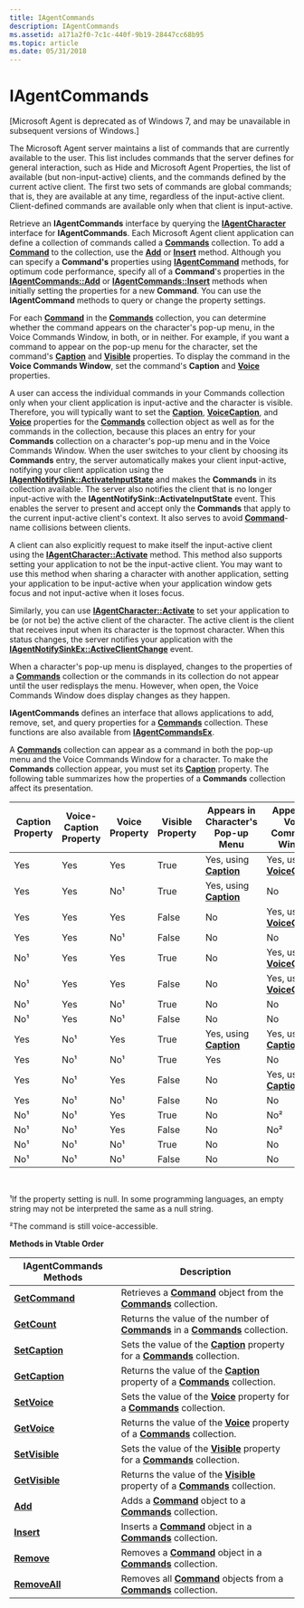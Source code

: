 ```yaml
---
title: IAgentCommands
description: IAgentCommands
ms.assetid: a171a2f0-7c1c-440f-9b19-28447cc68b95
ms.topic: article
ms.date: 05/31/2018
---
```


# IAgentCommands

\[Microsoft Agent is deprecated as of Windows 7, and may be unavailable in subsequent versions of Windows.\]

The Microsoft Agent server maintains a list of commands that are currently available to the user. This list includes commands that the server defines for general interaction, such as Hide and Microsoft Agent Properties, the list of available (but non-input-active) clients, and the commands defined by the current active client. The first two sets of commands are global commands; that is, they are available at any time, regardless of the input-active client. Client-defined commands are available only when that client is input-active.

Retrieve an **IAgentCommands** interface by querying the [**IAgentCharacter**](https://www.bing.com/search?q=**IAgentCharacter**) interface for **IAgentCommands**. Each Microsoft Agent client application can define a collection of commands called a [**Commands**](/windows/desktop/lwef/the-commands-collection-object) collection. To add a [**Command**](/windows/desktop/lwef/the-command-object) to the collection, use the [**Add**](add-method.md) or [**Insert**](insert-method.md) method. Although you can specify a **Command's** properties using [**IAgentCommand**](iagentcommand.md) methods, for optimum code performance, specify all of a **Command**'s properties in the [**IAgentCommands::Add**](iagentcommands--add.md) or [**IAgentCommands::Insert**](iagentcommands--insert.md) methods when initially setting the properties for a new **Command**. You can use the **IAgentCommand** methods to query or change the property settings.

For each [**Command**](/windows/desktop/lwef/the-command-object) in the [**Commands**](/windows/desktop/lwef/the-commands-collection-object) collection, you can determine whether the command appears on the character's pop-up menu, in the Voice Commands Window, in both, or in neither. For example, if you want a command to appear on the pop-up menu for the character, set the command's [**Caption**](caption-property.md) and [**Visible**](visible-property.md) properties. To display the command in the **Voice Commands Window**, set the command's **Caption** and [**Voice**](voice-property.md) properties.

A user can access the individual commands in your Commands collection only when your client application is input-active and the character is visible. Therefore, you will typically want to set the [**Caption**](caption-property.md), [**VoiceCaption**](voicecaption-property.md), and [**Voice**](voice-property.md) properties for the [**Commands**](/windows/desktop/lwef/the-commands-collection-object) collection object as well as for the commands in the collection, because this places an entry for your **Commands** collection on a character's pop-up menu and in the Voice Commands Window. When the user switches to your client by choosing its **Commands** entry, the server automatically makes your client input-active, notifying your client application using the [**IAgentNotifySink::ActivateInputState**](https://www.bing.com/search?q=**IAgentNotifySink::ActivateInputState**) and makes the **Commands** in its collection available. The server also notifies the client that is no longer input-active with the **IAgentNotifySink::ActivateInputState** event. This enables the server to present and accept only the **Commands** that apply to the current input-active client's context. It also serves to avoid [**Command**](/windows/desktop/lwef/the-command-object)-name collisions between clients.

A client can also explicitly request to make itself the input-active client using the [**IAgentCharacter::Activate**](iagentcharacter--activate.md) method. This method also supports setting your application to not be the input-active client. You may want to use this method when sharing a character with another application, setting your application to be input-active when your application window gets focus and not input-active when it loses focus.

Similarly, you can use [**IAgentCharacter::Activate**](iagentcharacter--activate.md) to set your application to be (or not be) the active client of the character. The active client is the client that receives input when its character is the topmost character. When this status changes, the server notifies your application with the [**IAgentNotifySinkEx::ActiveClientChange**](iagentnotifysinkex--activeclientchange.md) event.

When a character's pop-up menu is displayed, changes to the properties of a [**Commands**](/windows/desktop/lwef/the-commands-collection-object) collection or the commands in its collection do not appear until the user redisplays the menu. However, when open, the Voice Commands Window does display changes as they happen.

**IAgentCommands** defines an interface that allows applications to add, remove, set, and query properties for a [**Commands**](/windows/desktop/lwef/the-commands-collection-object) collection. These functions are also available from [**IAgentCommandsEx**](iagentcommandsex.md).

A [**Commands**](/windows/desktop/lwef/the-commands-collection-object) collection can appear as a command in both the pop-up menu and the Voice Commands Window for a character. To make the **Commands** collection appear, you must set its [**Caption**](caption-property.md) property. The following table summarizes how the properties of a **Commands** collection affect its presentation.



| Caption Property | Voice-Caption Property | Voice Property | Visible Property | Appears in Character's Pop-up Menu             | Appears in Voice Commands Window                         |
|------------------|------------------------|----------------|------------------|------------------------------------------------|----------------------------------------------------------|
| Yes              | Yes                    | Yes            | True             | Yes, using [**Caption**](caption-property.md) | Yes, using [**VoiceCaption**](voicecaption-property.md) |
| Yes              | Yes                    | No¹            | True             | Yes, using [**Caption**](caption-property.md) | No                                                       |
| Yes              | Yes                    | Yes            | False            | No                                             | Yes, using [**VoiceCaption**](voicecaption-property.md) |
| Yes              | Yes                    | No¹            | False            | No                                             | No                                                       |
| No¹              | Yes                    | Yes            | True             | No                                             | Yes, using [**VoiceCaption**](voicecaption-property.md) |
| No¹              | Yes                    | Yes            | False            | No                                             | Yes, using [**VoiceCaption**](voicecaption-property.md) |
| No¹              | Yes                    | No¹            | True             | No                                             | No                                                       |
| No¹              | Yes                    | No¹            | False            | No                                             | No                                                       |
| Yes              | No¹                    | Yes            | True             | Yes, using [**Caption**](caption-property.md) | Yes, using [**Caption**](caption-property.md)           |
| Yes              | No¹                    | No¹            | True             | Yes                                            | No                                                       |
| Yes              | No¹                    | Yes            | False            | No                                             | Yes, using [**Caption**](caption-property.md)           |
| Yes              | No¹                    | No¹            | False            | No                                             | No                                                       |
| No¹              | No¹                    | Yes            | True             | No                                             | No²                                                      |
| No¹              | No¹                    | Yes            | False            | No                                             | No²                                                      |
| No¹              | No¹                    | No¹            | True             | No                                             | No                                                       |
| No¹              | No¹                    | No¹            | False            | No                                             | No                                                       |



 

¹If the property setting is null. In some programming languages, an empty string may not be interpreted the same as a null string.

²The command is still voice-accessible.

**Methods in Vtable Order**



| IAgentCommands Methods                           | Description                                                                                                                      |
|--------------------------------------------------|----------------------------------------------------------------------------------------------------------------------------------|
| [**GetCommand**](iagentcommands--getcommand.md) | Retrieves a [**Command**](/windows/desktop/lwef/the-command-object) object from the [**Commands**](/windows/desktop/lwef/the-commands-collection-object) collection.              |
| [**GetCount**](iagentcommands--getcount.md)     | Returns the value of the number of [**Commands**](/windows/desktop/lwef/the-command-object) in a [**Commands**](/windows/desktop/lwef/the-commands-collection-object) collection. |
| [**SetCaption**](iagentcommands--setcaption.md) | Sets the value of the [**Caption**](caption-property.md) property for a [**Commands**](/windows/desktop/lwef/the-commands-collection-object) collection.    |
| [**GetCaption**](iagentcommands--getcaption.md) | Returns the value of the [**Caption**](caption-property.md) property of a [**Commands**](/windows/desktop/lwef/the-commands-collection-object) collection.  |
| [**SetVoice**](iagentcommands--setvoice.md)     | Sets the value of the [**Voice**](voice-property.md) property for a [**Commands**](/windows/desktop/lwef/the-commands-collection-object) collection.        |
| [**GetVoice**](iagentcommands--getvoice.md)     | Returns the value of the [**Voice**](voice-property.md) property of a [**Commands**](/windows/desktop/lwef/the-commands-collection-object) collection.      |
| [**SetVisible**](iagentcommands--setvisible.md) | Sets the value of the [**Visible**](visible-property.md) property for a [**Commands**](/windows/desktop/lwef/the-commands-collection-object) collection.    |
| [**GetVisible**](iagentcommands--getvisible.md) | Returns the value of the [**Visible**](visible-property.md) property of a [**Commands**](/windows/desktop/lwef/the-commands-collection-object) collection.  |
| [**Add**](iagentcommands--add.md)               | Adds a [**Command**](/windows/desktop/lwef/the-command-object) object to a [**Commands**](/windows/desktop/lwef/the-commands-collection-object) collection.                       |
| [**Insert**](iagentcommands--insert.md)         | Inserts a [**Command**](/windows/desktop/lwef/the-command-object) object in a [**Commands**](/windows/desktop/lwef/the-commands-collection-object) collection.                    |
| [**Remove**](iagentcommands--remove.md)         | Removes a [**Command**](/windows/desktop/lwef/the-command-object) object in a [**Commands**](/windows/desktop/lwef/the-commands-collection-object) collection.                    |
| [**RemoveAll**](iagentcommands--removeall.md)   | Removes all [**Command**](/windows/desktop/lwef/the-command-object) objects from a [**Commands**](/windows/desktop/lwef/the-commands-collection-object) collection.               |



 

 

 